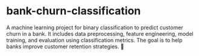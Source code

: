 # bank-churn-classification
A machine learning project for binary classification to predict customer churn in a bank. It includes data preprocessing, feature engineering, model training, and evaluation using classification metrics. The goal is to help banks improve customer retention strategies. 🚀
